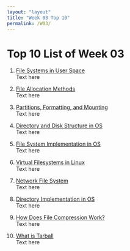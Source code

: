 ```yaml
---
layout: "layout"
title: "Week 03 Top 10"
permalink: /W03/
---
```


# Top 10 List of Week 03

1. [File Systems in User Space](https://fsgeek.ca/2019/06/18/fuse-file-systems-in-user-space/)<br>
Text here

2. [File Allocation Methods](https://www.geeksforgeeks.org/file-allocation-methods/)<br>
Text here

3. [Partitions, Formatting, and Mounting](http://wwwacs.gantep.edu.tr/docs/rute/node22.html)<br>
Text here

4. [Directory and Disk Structure in OS](https://www.geeksforgeeks.org/structures-of-directory-in-operating-system/)<br>
Text here

5. [File System Implementation in OS](https://www.geeksforgeeks.org/file-system-implementation-in-operating-system/)<br>
Text here

6. [Virtual Filesystems in Linux](https://opensource.com/article/19/3/virtual-filesystems-linux)<br>
Text here

7. [Network File System](https://www.geeksforgeeks.org/network-file-system-nfs/)<br>
Text here

8. [Directory Implementation in OS](https://www.javatpoint.com/os-directory-implementation)<br>
Text here

9. [How Does File Compression Work?](https://www.makeuseof.com/tag/how-does-file-compression-work/)<br>
Text here

10. [What is Tarball](https://www.networkworld.com/article/3328840/working-with-tarballs-on-linux.html)<br>
Text here